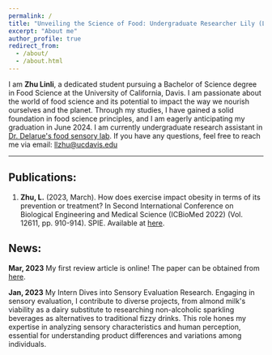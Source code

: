 ```yaml
---
permalink: /
title: "Unveiling the Science of Food: Undergraduate Researcher Lily (Linli) Zhu"
excerpt: "About me"
author_profile: true
redirect_from: 
  - /about/
  - /about.html
---
```


I am **Zhu Linli**, a dedicated student pursuing a Bachelor of Science degree in Food Science at the University of California, Davis. I am passionate about the world of food science and its potential to impact the way we nourish ourselves and the planet. Through my studies, I have gained a solid foundation in food science principles, and I am eagerly anticipating my graduation in June 2024. I am currently undergraduate research assistant in [Dr. Delarue's food sensory lab](https://delaruelab.ucdavis.edu/). If you have any questions, feel free to reach me via email: llzhu@ucdavis.edu

------

## Publications:
1. **Zhu, L.** (2023, March). How does exercise impact obesity in terms of its prevention or treatment? In Second International Conference on Biological Engineering and Medical Science (ICBioMed 2022) (Vol. 12611, pp. 910-914). SPIE. Available at [here](http://dx.doi.org/10.1117/12.2669665).

## News:
**Mar, 2023** My first review article is online! The paper can be obtained from [here](http://dx.doi.org/10.1117/12.2669665). 

**Jan, 2023** My Intern Dives into Sensory Evaluation Research. Engaging in sensory evaluation, I contribute to diverse projects, from almond milk's viability as a dairy substitute to researching non-alcoholic sparkling beverages as alternatives to traditional fizzy drinks. This role hones my expertise in analyzing sensory characteristics and human perception, essential for understanding product differences and variations among individuals.

